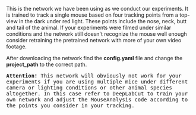 This is the network we have been using as we conduct our experiments. It is trained to track a single mouse based on four tracking points from a top-view in the dark under red light. These points include the nose, neck, butt and tail of the animal. If your experiments were filmed under similar conditions and the network still doesn't recognize the mouse well enough consider retraining the pretrained network with more of your own video footage.

After downloading the network find the <strong>config.yaml</strong> file and change the <strong>project_path</strong> to the correct path. 

</p>
<kbd>
<strong>Attention!</strong>
This network will obviously not work for your experiments if you are using multiple mice under different camera or lighting conditions or other animal species altogether. In this case refer to DeepLabCut to train your own network and adjust the MouseAnalysis code according to the points you consider in your tracking.
</kbd>
</p>

